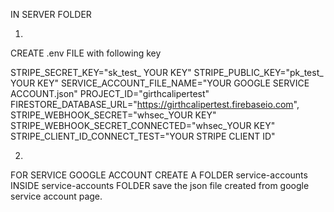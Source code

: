 

IN SERVER FOLDER

1)
 
CREATE .env FILE with following key

STRIPE_SECRET_KEY="sk_test_ YOUR KEY"
STRIPE_PUBLIC_KEY="pk_test_ YOUR KEY"
SERVICE_ACCOUNT_FILE_NAME="YOUR GOOGLE SERVICE ACCOUNT.json"
PROJECT_ID="girthcalipertest"
FIRESTORE_DATABASE_URL="https://girthcalipertest.firebaseio.com",
STRIPE_WEBHOOK_SECRET="whsec_YOUR KEY"
STRIPE_WEBHOOK_SECRET_CONNECTED="whsec_YOUR KEY"
STRIPE_CLIENT_ID_CONNECT_TEST="YOUR STRIPE CLIENT ID" 

2)

FOR SERVICE GOOGLE ACCOUNT CREATE A FOLDER service-accounts
INSIDE service-accounts FOLDER save the json file created from google service account page.

